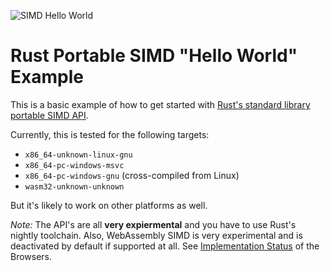 ![SIMD Hello World](https://github.com/haraldreingruber-dedalus/rust-protable-simd-hello-world/workflows/SIMD%20Hello%20World/badge.svg)

# Rust Portable SIMD "Hello World" Example

This is a basic example of how to get started with [Rust's standard library portable SIMD API](https://github.com/rust-lang/stdsimd).

Currently, this is tested for the following targets:
* `x86_64-unknown-linux-gnu`
* `x86_64-pc-windows-msvc`
* `x86_64-pc-windows-gnu` (cross-compiled from Linux)
* `wasm32-unknown-unknown`

But it's likely to work on other platforms as well.

*Note:* The API's are all **very expiermental** and you have to use Rust's nightly toolchain. 
Also, WebAssembly SIMD is very experimental and is deactivated by default if supported at all. 
See [Implementation Status](https://github.com/WebAssembly/simd/blob/master/proposals/simd/ImplementationStatus.md) of the Browsers.
